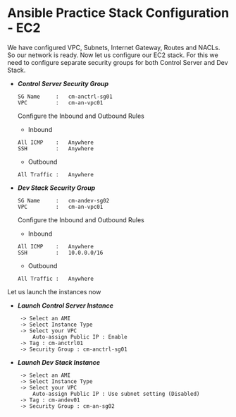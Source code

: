 # Ansible Practice Stack Configuration - EC2

We have configured VPC, Subnets, Internet Gateway, Routes and NACLs. So our network is ready. Now let us configure our EC2 stack.
For this we need to configure separate security groups for both Control Server and Dev Stack.

- ***Control Server Security Group***
	```
	SG Name		:	cm-anctrl-sg01
	VPC			:	cm-an-vpc01
	```
	Configure the Inbound and Outbound Rules
	- Inbound
	```
	All ICMP	:	Anywhere
	SSH			:	Anywhere
	```
	- Outbound
	```
	All Traffic	:	Anywhere
	```
	
- ***Dev Stack Security Group***
	```
	SG Name		:	cm-andev-sg02
	VPC			:	cm-an-vpc01
	```
	Configure the Inbound and Outbound Rules
	- Inbound
	```
	All ICMP	:	Anywhere
	SSH			:	10.0.0.0/16
	```
	- Outbound
	```
	All Traffic	:	Anywhere
	```
	
Let us launch the instances now

- ***Launch Control Server Instance***
```
	-> Select an AMI
	-> Select Instance Type
	-> Select your VPC
		Auto-assign Public IP : Enable
	-> Tag : cm-anctrl01
	-> Security Group : cm-anctrl-sg01
```

- ***Launch Dev Stack Instance***
```
	-> Select an AMI
	-> Select Instance Type
	-> Select your VPC
		Auto-assign Public IP : Use subnet setting (Disabled)
	-> Tag : cm-andev01
	-> Security Group : cm-an-sg02
```
